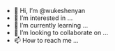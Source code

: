 - 👋 Hi, I’m @wukeshenyan
- 👀 I’m interested in ...
- 🌱 I’m currently learning ...
- 💞️ I’m looking to collaborate on ...
- 📫 How to reach me ...

<!---
wukeshenyan/wukeshenyan is a ✨ special ✨ repository because its `README.md` (this file) appears on your GitHub profile.
You can click the Preview link to take a look at your changes.
--->
